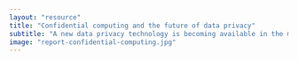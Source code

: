 ```yaml
---
layout: "resource"
title: "Confidential computing and the future of data privacy"
subtitle: "A new data privacy technology is becoming available in the mainstream, and we believe it opens up a wealth of opportunities. In this paper we explain secure enclaves and the breadth of new business applications they present."
image: "report-confidential-computing.jpg"
---
```


<div class="pipedriveWebForms"
  data-pd-webforms="https://webforms.pipedrive.com/f/2XgSPY89VeFbDqNzLeKa2lJZbcUrJ5y484hBON2kAjTYXcAAjrpSzp3IzhpUULOg3">
  <script src="https://webforms.pipedrive.com/f/loader"></script>
</div>

